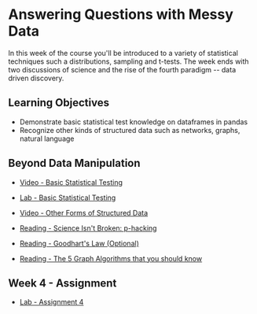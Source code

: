# Answering Questions with Messy Data

In this week of the course you'll be introduced to a variety of statistical techniques such a distributions, sampling and t-tests. The week ends with two discussions of science and the rise of the fourth paradigm -- data driven discovery.

## Learning Objectives

- Demonstrate basic statistical test knowledge on dataframes in pandas
- Recognize other kinds of structured data such as networks, graphs, natural language

## Beyond Data Manipulation

- [Video - Basic Statistical Testing](https://www.coursera.org/learn/python-data-analysis/lecture/xCYo1/basic-statistical-testing)

- [Lab - Basic Statistical Testing](./Labs/BasicStatisticalTesting.ipynb)

- [Video - Other Forms of Structured Data](https://www.coursera.org/learn/python-data-analysis/lecture/QPNSW/other-forms-of-structured-data)

- [Reading - Science Isn't Broken: p-hacking](http://fivethirtyeight.com/features/science-isnt-broken/)

- [Reading - Goodhart's Law (Optional)](http://bit.ly/adswpy-goodhartslaw)

- [Reading - The 5 Graph Algorithms that you should know](http://bit.ly/adswpy-graphalgorithms)

## Week 4 - Assignment

- [Lab - Assignment 4](./Labs/assignment4.ipynb)